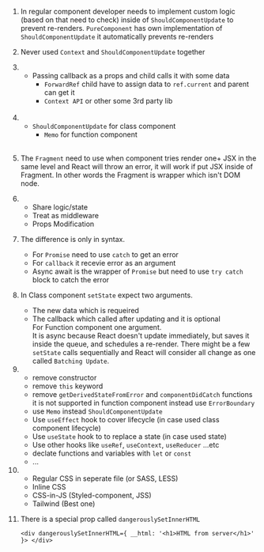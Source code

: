 1. In regular component developer needs to implement custom logic (based on that need to check) inside of `ShouldComponentUpdate` to prevent re-renders. `PureComponent` has own implementation of `ShouldComponentUpdate` it automatically prevents re-renders
2. Never used `Context` and `ShouldComponentUpdate` together
3. - Passing callback as a props and child calls it with some data
     - `ForwardRef` child have to assign data to `ref.current` and parent can get it
     - `Context API` or other some 3rd party lib \
       &nbsp;
4. - `ShouldComponentUpdate` for class component
     - `Memo` for function component \
       &nbsp;

5. The `Fragment` need to use when component tries render one+ JSX in the same level and React will throw an error, it will work if put JSX inside of Fragment. In other words the Fragment is wrapper which isn't DOM node.
6. - Share logic/state
   - Treat as middleware
   - Props Modification

7. The difference is only in syntax.

   - For `Promise` need to use `catch` to get an error
   - For `callback` it recevie error as an argument
   - Async await is the wrapper of `Promise` but need to use `try catch` block to catch the error

8. In Class component `setState` expect two arguments.

   - The new data which is requeired
   - The callback which called after updating and it is optional \
      For Function component one argument.\
     It is async because React doesn't update immediately, but saves it inside the queue, and schedules a re-render. There might be a few `setState` calls sequentially and React will consider all change as one called `Batching Update`.

9. - remove constructor
   - remove `this` keyword
   - remove `getDerivedStateFromError` and `componentDidCatch` functions it is not supported in function component instead use `ErrorBoundary`
   - use `Memo` instead `ShouldComponentUpdate`
   - Use `useEffect` hook to cover lifecycle (in case used class component lifecycle)
   - Use `useState` hook to to replace a state (in case used state)
   - Use other hooks like `useRef`, `useContext`, `useReducer` ...etc
   - declate functions and variables with `let` or `const`
   - ...

10. - Regular CSS in seperate file (or SASS, LESS)
    - Inline CSS
    - CSS-in-JS (Styled-component, JSS)
    - Tailwind (Best one)
11. There is a special prop called `dangerouslySetInnerHTML`

    ```
    <div dangerouslySetInnerHTML={ __html: '<h1>HTML from server</h1>' }> </div>
    ```
